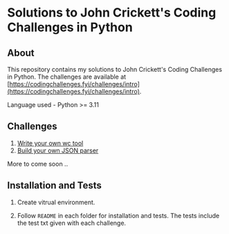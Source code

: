 # Solutions to John Crickett's Coding Challenges in Python

## About

This repository contains my solutions to John Crickett's Coding Challenges in Python. The challenges are available at [https://codingchallenges.fyi/challenges/intro](https://codingchallenges.fyi/challenges/intro).

Language used - Python >= 3.11

## Challenges

1. [Write your own wc tool](/make%20a%20wc%20tool/)
2. [Build your own JSON parser](/build%20JSON%20parser/)

More to come soon ..

## Installation and Tests

1. Create vitrual environment.

2. Follow `README` in each folder for installation and tests. The tests include the test txt given with each challenge. 